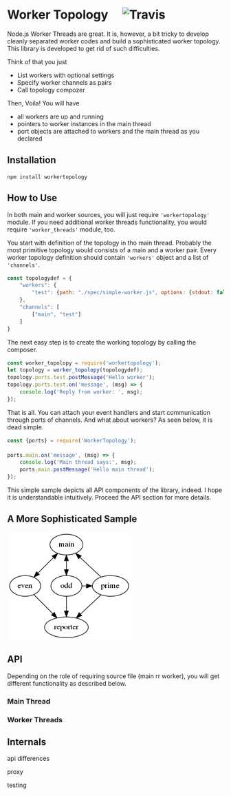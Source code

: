 # Worker Topology &nbsp;&nbsp;&nbsp; ![Travis](https://travis-ci.org/alkan/WorkerTopology.svg?branch=master)

Node.js Worker Threads are great. It is, however, a bit tricky to develop cleanly separated worker codes and build a sophisticated worker topology.  This library is developed to get rid of such difficulties.

Think of that you just
* List workers with optional settings
* Specify worker channels as pairs
* Call topology compozer

Then, Voila!  You will have
* all workers are up and running
* pointers to worker instances in the main thread
* port objects are attached to workers and the main thread as you declared

## Installation

```shell
npm install workertopology
```

## How to Use

In both main and worker sources, you will just require `'workertopology'` module.  If you need additional worker threads functionality, you would require `'worker_threads'` module, too.  

You start with definition of the topology in tho main thread.  Probably the most primitive topology would consists of a main and a worker pair.  Every worker topology definition should contain `'workers'` object and a list of `'channels'`.

```javascript
const topologydef = {
    "workers": {
        "test": {path: "./spec/simple-worker.js", options: {stdout: false}}
    },
    "channels": [
        ["main", "test"]
    ]
}
```

The next easy step is to create the working topology by calling the composer.

```javascript
const worker_topolopy = require('workertopology');
let topology = worker_topolopy(topologydef);
topology.ports.test.postMessage('Hello worker');
topology.ports.test.on('message', (msg) => {
    console.log('Reply from worker: ', msg);
});
```
That is all.  You can attach your event handlers and start communication through ports of channels.  And what about workers?  As seen below, it is dead simple.

```javascript
const {ports} = require('WorkerTopology');

ports.main.on('message', (msg) => {
    console.log('Main thread says:', msg);
    ports.main.postMessage('Hello main thread');
});
```
This simple sample depicts all API components of the library, indeed.  I hope it is understandable intuitively.  Proceed the API section for more details.

## A More Sophisticated Sample



![Accumulator topology](spec/acc.png)


## API

Depending on the role of requiring source file (main rr worker), you will get different functionality as described below.

### Main Thread


### Worker Threads


## Internals

api differences

proxy

testing
